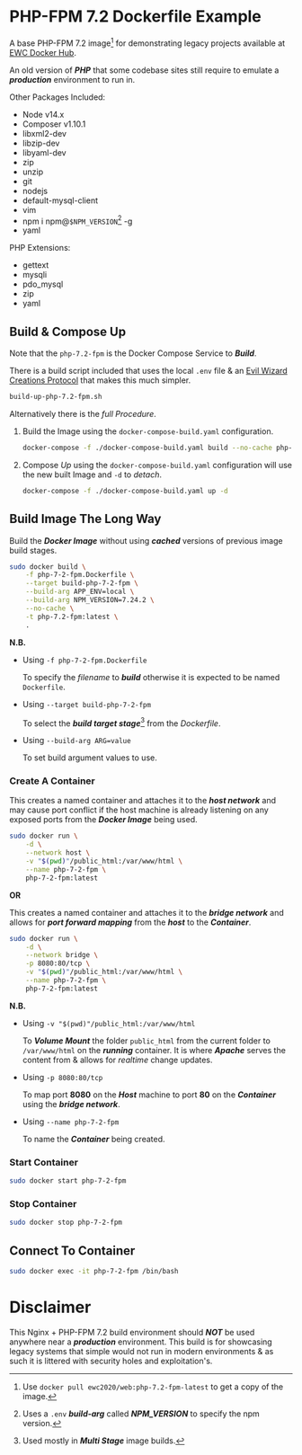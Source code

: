 # PHP-FPM 7.2 Dockerfile Example

A base PHP-FPM 7.2 image[^docker_pull_cmd_note] for demonstrating legacy projects available at [EWC Docker Hub](https://hub.docker.com/r/ewc2020/web).

An old version of ***PHP*** that some codebase sites still require to emulate a ***production*** environment to run in.

Other Packages Included:

- Node v14.x
- Composer v1.10.1
- libxml2-dev
- libzip-dev
- libyaml-dev
- zip
- unzip
- git
- nodejs
- default-mysql-client
- vim
- npm i npm@`$NPM_VERSION`[^npm_version_note] -g
- yaml

PHP Extensions:

- gettext 
- mysqli 
- pdo_mysql 
- zip
- yaml

## Build & Compose Up

Note that the `php-7.2-fpm` is the Docker Compose Service to ***Build***.

There is a build script included that uses the local `.env` file & an [Evil Wizard Creations Protocol](https://bitbucket.org/evilwizardcreations/ewc-protocols) that makes this much simpler.

```bash
build-up-php-7.2-fpm.sh
```

Alternatively there is the *full Procedure*.

1. Build the Image using the `docker-compose-build.yaml` configuration.

    ```bash
    docker-compose -f ./docker-compose-build.yaml build --no-cache php-5-6-cli
    ```

1. Compose *Up* using the `docker-compose-build.yaml` configuration will use the new built Image and `-d` to *detach*.

    ```bash
    docker-compose -f ./docker-compose-build.yaml up -d
    ```

## Build Image The Long Way

Build the ***Docker Image*** without using ***cached*** versions of previous image build stages.

```bash
sudo docker build \
    -f php-7-2-fpm.Dockerfile \
    --target build-php-7-2-fpm \
    --build-arg APP_ENV=local \
    --build-arg NPM_VERSION=7.24.2 \
    --no-cache \
    -t php-7.2-fpm:latest \
    .
```

**N.B.**

- Using `-f php-7-2-fpm.Dockerfile`

    To specify the *filename* to ***build*** otherwise it is expected to be named `Dockerfile`.

- Using `--target build-php-7-2-fpm`

    To select the ***build target stage***[^multi_stage_builds_note] from the *Dockerfile*.
    
- Using `--build-arg ARG=value`

    To set build argument values to use.

### Create A Container

This creates a named container and attaches it to the ***host network*** and may cause port conflict if the host machine is already listening on any exposed ports from the ***Docker Image*** being used.

```bash
sudo docker run \
    -d \
    --network host \
    -v "$(pwd)"/public_html:/var/www/html \
    --name php-7-2-fpm \
    php-7-2-fpm:latest
```

**OR**

This creates a named container and attaches it to the ***bridge network*** and allows for ***port forward mapping*** from the ***host*** to the ***Container***.

```bash
sudo docker run \
    -d \
    --network bridge \
    -p 8080:80/tcp \
    -v "$(pwd)"/public_html:/var/www/html \
    --name php-7-2-fpm \
    php-7-2-fpm:latest
```

**N.B.**

- Using `-v "$(pwd)"/public_html:/var/www/html`

    To ***Volume Mount*** the folder `public_html` from the current folder to `/var/www/html` on the ***running*** container. It is where ***Apache*** serves the content from & allows for *realtime* change updates.

- Using `-p 8080:80/tcp` 

    To map port **8080** on the ***Host*** machine to port **80** on the ***Container*** using the ***bridge network***.

- Using `--name php-7-2-fpm`

    To name the ***Container*** being created.

### Start Container

```bash
sudo docker start php-7-2-fpm
```

### Stop Container

```bash
sudo docker stop php-7-2-fpm
```

## Connect To Container

```bash
sudo docker exec -it php-7-2-fpm /bin/bash
```

# Disclaimer

This Nginx + PHP-FPM 7.2 build environment should ***NOT*** be used anywhere near a ***production*** environment. This build is for showcasing legacy systems that simple would not run in modern environments & as such it is littered with security holes and exploitation's.

[^docker_pull_cmd_note]: Use `docker pull ewc2020/web:php-7.2-fpm-latest` to get a copy of the image.

[^npm_version_note]: Uses a `.env` ***build-arg*** called ***NPM_VERSION*** to specify the npm version.

[^multi_stage_builds_note]: Used mostly in ***Multi Stage*** image builds.

[^compose_name_note]: The `php-7-2-fpm` container name to build the image for.
